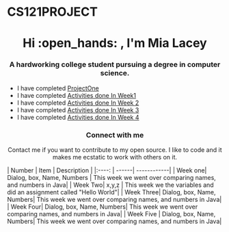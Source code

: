  # CS121PROJECT
<h1 align="center"> Hi :open_hands: , I'm Mia Lacey </h1>
<h3 align="center">   A hardworking college student pursuing a degree in computer science.</h3>




- I have completed [ProjectOne ](https://github.com/miajamarra/CS121PROJECT/tree/2e9b0d59ceaa5eff7df1b170588934ce40c093ab/src/WEEKthree)
- I have completed [Activities done In Week1](https://github.com/miajamarra/CS121PROJECT/tree/0e79c34c55c487c3e77f126d6fb29b10840709e1/src/weekONE)
- I have completed [Activities done In Week 2](https://github.com/miajamarra/CS121PROJECT/tree/3e718e502be097b23b4f0300e373c9605e025cf4/src/weekTWO)
- I have completed [Activities done In Week 3](https://github.com/miajamarra/CS121PROJECT/tree/2e9b0d59ceaa5eff7df1b170588934ce40c093ab/src/WEEKthree)
- I have completed [Activities done In Week 4](https://github.com/miajamarra/CS121PROJECT/tree/2e9b0d59ceaa5eff7df1b170588934ce40c093ab/src/WEEKfour)

<h3 align = "center"> Connect with me </h3>
<p align = "center" >Contact me if you want to contribute to my open source. I like to code and it makes me ecstatic to work with others on it.</p>
<t align = "center">
| Number | Item | Description |
|:----: | ------| ------------|
| Week one| Dialog, box, Name, Numbers | This week we went over comparing names, and numbers in Java|
| Week Two| x,y,z | This week we the variables and did an assignment called  "Hello World"|
| Week Three| Dialog, box, Name, Numbers| This week we went over comparing names, and numbers in Java|
| Week Four| Dialog, box, Name, Numbers| This week we went over comparing names, and numbers in Java|
| Week Five | Dialog, box, Name, Numbers| This week we went over comparing names, and numbers in Java|
</t>
